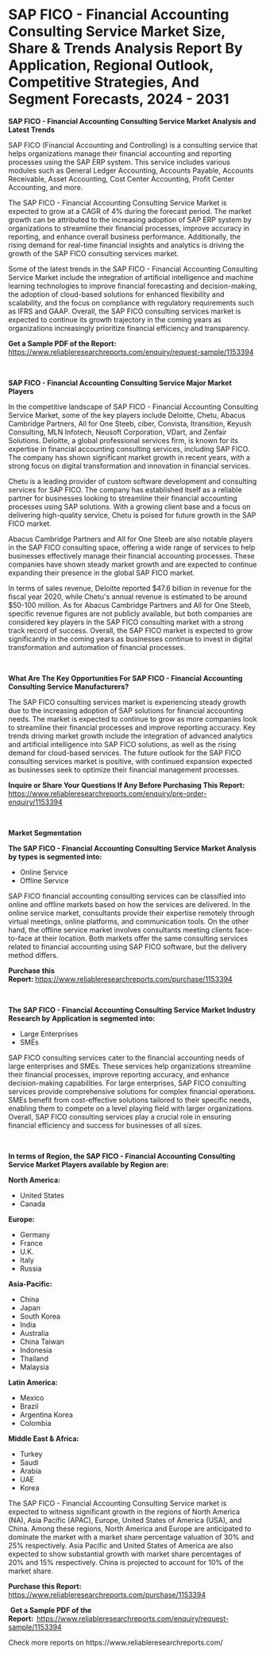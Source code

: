 <p><h1>SAP FICO - Financial Accounting Consulting Service Market Size, Share & Trends Analysis Report By Application, Regional Outlook, Competitive Strategies, And Segment Forecasts, 2024 - 2031</h1></p><p><strong>SAP FICO - Financial Accounting Consulting Service Market Analysis and Latest Trends</strong></p>
<p><p>SAP FICO (Financial Accounting and Controlling) is a consulting service that helps organizations manage their financial accounting and reporting processes using the SAP ERP system. This service includes various modules such as General Ledger Accounting, Accounts Payable, Accounts Receivable, Asset Accounting, Cost Center Accounting, Profit Center Accounting, and more. </p><p>The SAP FICO - Financial Accounting Consulting Service Market is expected to grow at a CAGR of 4% during the forecast period. The market growth can be attributed to the increasing adoption of SAP ERP system by organizations to streamline their financial processes, improve accuracy in reporting, and enhance overall business performance. Additionally, the rising demand for real-time financial insights and analytics is driving the growth of the SAP FICO consulting services market.</p><p>Some of the latest trends in the SAP FICO - Financial Accounting Consulting Service Market include the integration of artificial intelligence and machine learning technologies to improve financial forecasting and decision-making, the adoption of cloud-based solutions for enhanced flexibility and scalability, and the focus on compliance with regulatory requirements such as IFRS and GAAP. Overall, the SAP FICO consulting services market is expected to continue its growth trajectory in the coming years as organizations increasingly prioritize financial efficiency and transparency.</p></p>
<p><strong>Get a Sample PDF of the Report:&nbsp;</strong> <a href="https://www.reliableresearchreports.com/enquiry/request-sample/1153394">https://www.reliableresearchreports.com/enquiry/request-sample/1153394</a></p>
<p>&nbsp;</p>
<p><strong>SAP FICO - Financial Accounting Consulting Service Major Market Players</strong></p>
<p><p>In the competitive landscape of SAP FICO - Financial Accounting Consulting Service Market, some of the key players include Deloitte, Chetu, Abacus Cambridge Partners, All for One Steeb, ciber, Convista, Itransition, Keyush Consulting, MLN Infotech, Neusoft Corporation, VDart, and Zenfair Solutions. Deloitte, a global professional services firm, is known for its expertise in financial accounting consulting services, including SAP FICO. The company has shown significant market growth in recent years, with a strong focus on digital transformation and innovation in financial services.</p><p>Chetu is a leading provider of custom software development and consulting services for SAP FICO. The company has established itself as a reliable partner for businesses looking to streamline their financial accounting processes using SAP solutions. With a growing client base and a focus on delivering high-quality service, Chetu is poised for future growth in the SAP FICO market.</p><p>Abacus Cambridge Partners and All for One Steeb are also notable players in the SAP FICO consulting space, offering a wide range of services to help businesses effectively manage their financial accounting processes. These companies have shown steady market growth and are expected to continue expanding their presence in the global SAP FICO market.</p><p>In terms of sales revenue, Deloitte reported $47.6 billion in revenue for the fiscal year 2020, while Chetu's annual revenue is estimated to be around $50-100 million. As for Abacus Cambridge Partners and All for One Steeb, specific revenue figures are not publicly available, but both companies are considered key players in the SAP FICO consulting market with a strong track record of success. Overall, the SAP FICO market is expected to grow significantly in the coming years as businesses continue to invest in digital transformation and automation of financial processes.</p></p>
<p>&nbsp;</p>
<p><strong>What Are The Key Opportunities For SAP FICO - Financial Accounting Consulting Service Manufacturers?</strong></p>
<p><p>The SAP FICO consulting services market is experiencing steady growth due to the increasing adoption of SAP solutions for financial accounting needs. The market is expected to continue to grow as more companies look to streamline their financial processes and improve reporting accuracy. Key trends driving market growth include the integration of advanced analytics and artificial intelligence into SAP FICO solutions, as well as the rising demand for cloud-based services. The future outlook for the SAP FICO consulting services market is positive, with continued expansion expected as businesses seek to optimize their financial management processes.</p></p>
<p><strong>Inquire or Share Your Questions If Any Before Purchasing This Report:</strong> <a href="https://www.reliableresearchreports.com/enquiry/pre-order-enquiry/1153394">https://www.reliableresearchreports.com/enquiry/pre-order-enquiry/1153394</a></p>
<p>&nbsp;</p>
<p><strong>Market Segmentation</strong></p>
<p><strong>The SAP FICO - Financial Accounting Consulting Service Market Analysis by types is segmented into:</strong></p>
<p><ul><li>Online Service</li><li>Offline Service</li></ul></p>
<p><p>SAP FICO financial accounting consulting services can be classified into online and offline markets based on how the services are delivered. In the online service market, consultants provide their expertise remotely through virtual meetings, online platforms, and communication tools. On the other hand, the offline service market involves consultants meeting clients face-to-face at their location. Both markets offer the same consulting services related to financial accounting using SAP FICO software, but the delivery method differs.</p></p>
<p><strong>Purchase this Report:&nbsp;</strong><a href="https://www.reliableresearchreports.com/purchase/1153394">https://www.reliableresearchreports.com/purchase/1153394</a></p>
<p>&nbsp;</p>
<p><strong>The SAP FICO - Financial Accounting Consulting Service Market Industry Research by Application is segmented into:</strong></p>
<p><ul><li>Large Enterprises</li><li>SMEs</li></ul></p>
<p><p>SAP FICO consulting services cater to the financial accounting needs of large enterprises and SMEs. These services help organizations streamline their financial processes, improve reporting accuracy, and enhance decision-making capabilities. For large enterprises, SAP FICO consulting services provide comprehensive solutions for complex financial operations. SMEs benefit from cost-effective solutions tailored to their specific needs, enabling them to compete on a level playing field with larger organizations. Overall, SAP FICO consulting services play a crucial role in ensuring financial efficiency and success for businesses of all sizes.</p></p>
<p>&nbsp;</p>
<p><strong>In terms of Region, the SAP FICO - Financial Accounting Consulting Service Market Players available by Region are:</strong></p>
<p>
    <p> <strong> North America: </strong>
        <ul>
            <li>United States</li>
            <li>Canada</li>
        </ul>
        </p> 
    <p> <strong> Europe: </strong>
        <ul>
            <li>Germany</li>
            <li>France</li>
            <li>U.K.</li>
            <li>Italy</li>
            <li>Russia</li>
        </ul>
        </p> 
    <p> <strong> Asia-Pacific: </strong>
        <ul>
            <li>China</li>
            <li>Japan</li>
            <li>South Korea</li>
            <li>India</li>
            <li>Australia</li>
            <li>China Taiwan</li>
            <li>Indonesia</li>
            <li>Thailand</li>
            <li>Malaysia</li>
        </ul>
        </p> 
    <p> <strong> Latin America: </strong>
        <ul>
            <li>Mexico</li>
            <li>Brazil</li>
            <li>Argentina Korea</li>
            <li>Colombia</li>
        </ul>
        </p> 
    <p> <strong> Middle East & Africa: </strong>
        <ul>
            <li>Turkey</li>
            <li>Saudi</li>
            <li>Arabia</li>
            <li>UAE</li>
            <li>Korea</li>
        </ul>
    </p>
    </p>
<p><p>The SAP FICO - Financial Accounting Consulting Service market is expected to witness significant growth in the regions of North America (NA), Asia Pacific (APAC), Europe, United States of America (USA), and China. Among these regions, North America and Europe are anticipated to dominate the market with a market share percentage valuation of 30% and 25% respectively. Asia Pacific and United States of America are also expected to show substantial growth with market share percentages of 20% and 15% respectively. China is projected to account for 10% of the market share.</p></p>
<p><strong>Purchase this Report: </strong><a href="https://www.reliableresearchreports.com/purchase/1153394">https://www.reliableresearchreports.com/purchase/1153394</a></p>
<p>&nbsp;<strong>Get a Sample PDF of the Report:&nbsp;&nbsp;</strong><a href="https://www.reliableresearchreports.com/enquiry/request-sample/1153394">https://www.reliableresearchreports.com/enquiry/request-sample/1153394</a></p>
<p><strong></strong></p>
<p>Check more reports on https://www.reliableresearchreports.com/</p>
